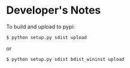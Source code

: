 
Developer's Notes
=================

To build and upload to pypi:

    $ python setup.py sdist upload

or

    $ python setup.py sdist bdist_wininst upload